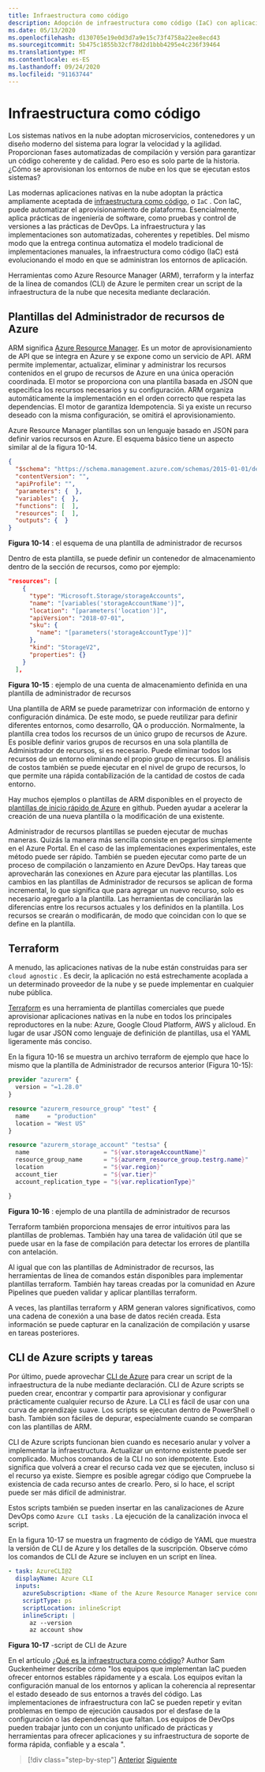 ```yaml
---
title: Infraestructura como código
description: Adopción de infraestructura como código (IaC) con aplicaciones nativas de la nube
ms.date: 05/13/2020
ms.openlocfilehash: d130705e19e0d3d7a9e15c73f4758a22ee8ecd43
ms.sourcegitcommit: 5b475c1855b32cf78d2d1bbb4295e4c236f39464
ms.translationtype: MT
ms.contentlocale: es-ES
ms.lasthandoff: 09/24/2020
ms.locfileid: "91163744"
---
```

# <a name="infrastructure-as-code"></a>Infraestructura como código

Los sistemas nativos en la nube adoptan microservicios, contenedores y un diseño moderno del sistema para lograr la velocidad y la agilidad. Proporcionan fases automatizadas de compilación y versión para garantizar un código coherente y de calidad. Pero eso es solo parte de la historia. ¿Cómo se aprovisionan los entornos de nube en los que se ejecutan estos sistemas?

Las modernas aplicaciones nativas en la nube adoptan la práctica ampliamente aceptada de [infraestructura como código](/azure/devops/learn/what-is-infrastructure-as-code), o `IaC` .  Con IaC, puede automatizar el aprovisionamiento de plataforma. Esencialmente, aplica prácticas de ingeniería de software, como pruebas y control de versiones a las prácticas de DevOps. La infraestructura y las implementaciones son automatizadas, coherentes y repetibles. Del mismo modo que la entrega continua automatiza el modelo tradicional de implementaciones manuales, la infraestructura como código (IaC) está evolucionando el modo en que se administran los entornos de aplicación.

Herramientas como Azure Resource Manager (ARM), terraform y la interfaz de la línea de comandos (CLI) de Azure le permiten crear un script de la infraestructura de la nube que necesita mediante declaración.

## <a name="azure-resource-manager-templates"></a>Plantillas del Administrador de recursos de Azure

ARM significa [Azure Resource Manager](/azure/azure-resource-manager/management/overview). Es un motor de aprovisionamiento de API que se integra en Azure y se expone como un servicio de API. ARM permite implementar, actualizar, eliminar y administrar los recursos contenidos en el grupo de recursos de Azure en una única operación coordinada. El motor se proporciona con una plantilla basada en JSON que especifica los recursos necesarios y su configuración. ARM organiza automáticamente la implementación en el orden correcto que respeta las dependencias. El motor de garantiza Idempotencia. Si ya existe un recurso deseado con la misma configuración, se omitirá el aprovisionamiento.

Azure Resource Manager plantillas son un lenguaje basado en JSON para definir varios recursos en Azure. El esquema básico tiene un aspecto similar al de la figura 10-14.

```json
{
  "$schema": "https://schema.management.azure.com/schemas/2015-01-01/deploymentTemplate.json#",
  "contentVersion": "",
  "apiProfile": "",
  "parameters": {  },
  "variables": {  },
  "functions": [  ],
  "resources": [  ],
  "outputs": {  }
}
```

**Figura 10-14** : el esquema de una plantilla de administrador de recursos

Dentro de esta plantilla, se puede definir un contenedor de almacenamiento dentro de la sección de recursos, como por ejemplo:

```json
"resources": [
    {
      "type": "Microsoft.Storage/storageAccounts",
      "name": "[variables('storageAccountName')]",
      "location": "[parameters('location')]",
      "apiVersion": "2018-07-01",
      "sku": {
        "name": "[parameters('storageAccountType')]"
      },
      "kind": "StorageV2",
      "properties": {}
    }
  ],
```

**Figura 10-15** : ejemplo de una cuenta de almacenamiento definida en una plantilla de administrador de recursos

Una plantilla de ARM se puede parametrizar con información de entorno y configuración dinámica. De este modo, se puede reutilizar para definir diferentes entornos, como desarrollo, QA o producción. Normalmente, la plantilla crea todos los recursos de un único grupo de recursos de Azure. Es posible definir varios grupos de recursos en una sola plantilla de Administrador de recursos, si es necesario. Puede eliminar todos los recursos de un entorno eliminando el propio grupo de recursos. El análisis de costos también se puede ejecutar en el nivel de grupo de recursos, lo que permite una rápida contabilización de la cantidad de costos de cada entorno.

Hay muchos ejemplos o plantillas de ARM disponibles en el proyecto de [plantillas de inicio rápido de Azure](https://github.com/Azure/azure-quickstart-templates) en github. Pueden ayudar a acelerar la creación de una nueva plantilla o la modificación de una existente.

Administrador de recursos plantillas se pueden ejecutar de muchas maneras. Quizás la manera más sencilla consiste en pegarlos simplemente en el Azure Portal. En el caso de las implementaciones experimentales, este método puede ser rápido. También se pueden ejecutar como parte de un proceso de compilación o lanzamiento en Azure DevOps. Hay tareas que aprovecharán las conexiones en Azure para ejecutar las plantillas. Los cambios en las plantillas de Administrador de recursos se aplican de forma incremental, lo que significa que para agregar un nuevo recurso, solo es necesario agregarlo a la plantilla. Las herramientas de conciliarán las diferencias entre los recursos actuales y los definidos en la plantilla. Los recursos se crearán o modificarán, de modo que coincidan con lo que se define en la plantilla.  

## <a name="terraform"></a>Terraform

A menudo, las aplicaciones nativas de la nube están construidas para ser `cloud agnostic` . Es decir, la aplicación no está estrechamente acoplada a un determinado proveedor de la nube y se puede implementar en cualquier nube pública.

[Terraform](https://www.terraform.io/) es una herramienta de plantillas comerciales que puede aprovisionar aplicaciones nativas en la nube en todos los principales reproductores en la nube: Azure, Google Cloud Platform, AWS y alicloud. En lugar de usar JSON como lenguaje de definición de plantillas, usa el YAML ligeramente más conciso.

En la figura 10-16 se muestra un archivo terraform de ejemplo que hace lo mismo que la plantilla de Administrador de recursos anterior (Figura 10-15):

```terraform
provider "azurerm" {
  version = "=1.28.0"
}

resource "azurerm_resource_group" "test" {
  name     = "production"
  location = "West US"
}

resource "azurerm_storage_account" "testsa" {
  name                     = "${var.storageAccountName}"
  resource_group_name      = "${azurerm_resource_group.testrg.name}"
  location                 = "${var.region}"
  account_tier             = "${var.tier}"
  account_replication_type = "${var.replicationType}"

}
```

**Figura 10-16** : ejemplo de una plantilla de administrador de recursos

Terraform también proporciona mensajes de error intuitivos para las plantillas de problemas. También hay una tarea de validación útil que se puede usar en la fase de compilación para detectar los errores de plantilla con antelación.

Al igual que con las plantillas de Administrador de recursos, las herramientas de línea de comandos están disponibles para implementar plantillas terraform. También hay tareas creadas por la comunidad en Azure Pipelines que pueden validar y aplicar plantillas terraform.

A veces, las plantillas terraform y ARM generan valores significativos, como una cadena de conexión a una base de datos recién creada. Esta información se puede capturar en la canalización de compilación y usarse en tareas posteriores.

## <a name="azure-cli-scripts-and-tasks"></a>CLI de Azure scripts y tareas

Por último, puede aprovechar [CLI de Azure](/cli/azure/) para crear un script de la infraestructura de la nube mediante declaración. CLI de Azure scripts se pueden crear, encontrar y compartir para aprovisionar y configurar prácticamente cualquier recurso de Azure. La CLI es fácil de usar con una curva de aprendizaje suave. Los scripts se ejecutan dentro de PowerShell o bash. También son fáciles de depurar, especialmente cuando se comparan con las plantillas de ARM.

CLI de Azure scripts funcionan bien cuando es necesario anular y volver a implementar la infraestructura. Actualizar un entorno existente puede ser complicado. Muchos comandos de la CLI no son idempotente. Esto significa que volverá a crear el recurso cada vez que se ejecuten, incluso si el recurso ya existe. Siempre es posible agregar código que Compruebe la existencia de cada recurso antes de crearlo. Pero, si lo hace, el script puede ser más difícil de administrar.

Estos scripts también se pueden insertar en las canalizaciones de Azure DevOps como `Azure CLI tasks` . La ejecución de la canalización invoca el script.

En la figura 10-17 se muestra un fragmento de código de YAML que muestra la versión de CLI de Azure y los detalles de la suscripción. Observe cómo los comandos de CLI de Azure se incluyen en un script en línea.

```yaml
- task: AzureCLI@2
  displayName: Azure CLI
  inputs:
    azureSubscription: <Name of the Azure Resource Manager service connection>
    scriptType: ps
    scriptLocation: inlineScript
    inlineScript: |
      az --version
      az account show
```

**Figura 10-17** -script de CLI de Azure

En el artículo [¿Qué es la infraestructura como código](/azure/devops/learn/what-is-infrastructure-as-code)? Author Sam Guckenheimer describe cómo "los equipos que implementan IaC pueden ofrecer entornos estables rápidamente y a escala. Los equipos evitan la configuración manual de los entornos y aplican la coherencia al representar el estado deseado de sus entornos a través del código. Las implementaciones de infraestructura con IaC se pueden repetir y evitan problemas en tiempo de ejecución causados por el desfase de la configuración o las dependencias que faltan. Los equipos de DevOps pueden trabajar junto con un conjunto unificado de prácticas y herramientas para ofrecer aplicaciones y su infraestructura de soporte de forma rápida, confiable y a escala ".

>[!div class="step-by-step"]
>[Anterior](feature-flags.md)
>[Siguiente](application-bundles.md)

